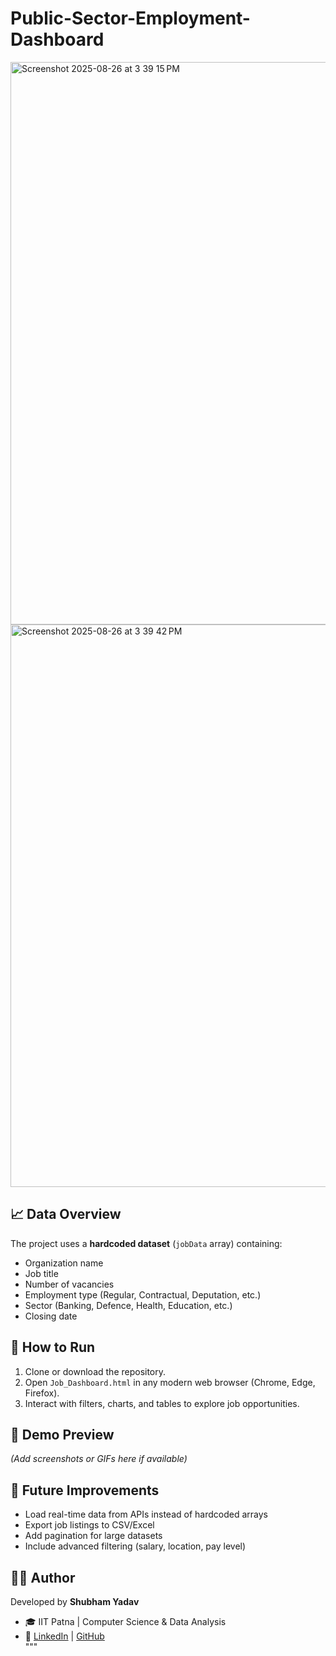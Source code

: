 # Public-Sector-Employment-Dashboard
<img width="1440" height="900" alt="Screenshot 2025-08-26 at 3 39 15 PM" src="https://github.com/user-attachments/assets/7c817ac9-db65-44b3-9ec5-78e6f0afa7f0" />

<img width="1440" height="900" alt="Screenshot 2025-08-26 at 3 39 42 PM" src="https://github.com/user-attachments/assets/f040e298-cb6c-4657-a8a0-34e63d732385" />


## 📈 Data Overview  
The project uses a **hardcoded dataset** (`jobData` array) containing:  
- Organization name  
- Job title  
- Number of vacancies  
- Employment type (Regular, Contractual, Deputation, etc.)  
- Sector (Banking, Defence, Health, Education, etc.)  
- Closing date  

## 🔧 How to Run  
1. Clone or download the repository.  
2. Open `Job_Dashboard.html` in any modern web browser (Chrome, Edge, Firefox).  
3. Interact with filters, charts, and tables to explore job opportunities.  

## 📸 Demo Preview  
*(Add screenshots or GIFs here if available)*  

## 📌 Future Improvements  
- Load real-time data from APIs instead of hardcoded arrays  
- Export job listings to CSV/Excel  
- Add pagination for large datasets  
- Include advanced filtering (salary, location, pay level)  

## 👨‍💻 Author  
Developed by **Shubham Yadav**  
- 🎓 IIT Patna | Computer Science & Data Analysis  
- 🔗 [LinkedIn](https://www.linkedin.com/in/shubham-yadav-98a0a4286/) | [GitHub](https://github.com/)  
"""

